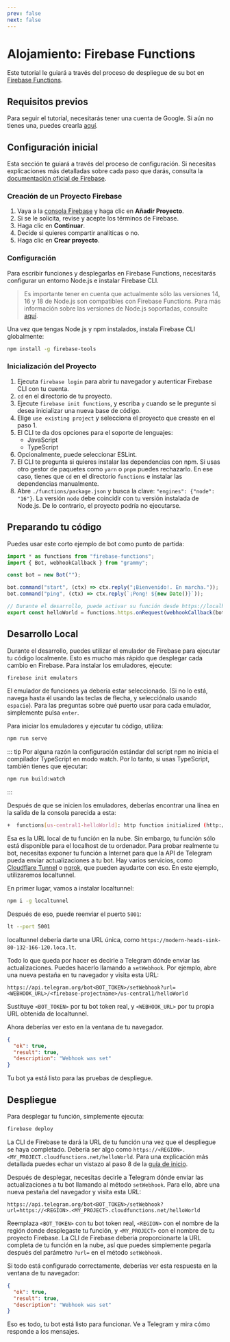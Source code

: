 ```yaml
---
prev: false
next: false
---
```


# Alojamiento: Firebase Functions

Este tutorial le guiará a través del proceso de despliegue de su bot en [Firebase Functions](https://firebase.google.com/docs/functions).

## Requisitos previos

Para seguir el tutorial, necesitarás tener una cuenta de Google.
Si aún no tienes una, puedes crearla [aquí](https://accounts.google.com/signup).

## Configuración inicial

Esta sección te guiará a través del proceso de configuración.
Si necesitas explicaciones más detalladas sobre cada paso que darás, consulta la [documentación oficial de Firebase](https://firebase.google.com/docs/functions/get-started).

### Creación de un Proyecto Firebase

1. Vaya a la [consola Firebase](https://console.firebase.google.com/) y haga clic en **Añadir Proyecto**.
2. Si se le solicita, revise y acepte los términos de Firebase.
3. Haga clic en **Continuar**.
4. Decide si quieres compartir analíticas o no.
5. Haga clic en **Crear proyecto**.

### Configuración

Para escribir funciones y desplegarlas en Firebase Functions, necesitarás configurar un entorno Node.js e instalar Firebase CLI.

> Es importante tener en cuenta que actualmente sólo las versiones 14, 16 y 18 de Node.js son compatibles con Firebase Functions.
> Para más información sobre las versiones de Node.js soportadas, consulte [aquí](https://firebase.google.com/docs/functions/manage-functions?gen=2nd#set-node.js).

Una vez que tengas Node.js y npm instalados, instala Firebase CLI globalmente:

```sh
npm install -g firebase-tools
```

### Inicialización del Proyecto

1. Ejecuta `firebase login` para abrir tu navegador y autenticar Firebase CLI con tu cuenta.
2. `cd` en el directorio de tu proyecto.
3. Ejecute `firebase init functions`, y escriba `y` cuando se le pregunte si desea inicializar una nueva base de código.
4. Elige `use existing project` y selecciona el proyecto que creaste en el paso 1.
5. El CLI te da dos opciones para el soporte de lenguajes:
   - JavaScript
   - TypeScript
6. Opcionalmente, puede seleccionar ESLint.
7. El CLI te pregunta si quieres instalar las dependencias con npm.
   Si usas otro gestor de paquetes como `yarn` o `pnpm` puedes rechazarlo.
   En ese caso, tienes que `cd` en el directorio `functions` e instalar las dependencias manualmente.
8. Abre `./functions/package.json` y busca la clave: `"engines": {"node": "16"}`.
   La versión `node` debe coincidir con tu versión instalada de Node.js.
   De lo contrario, el proyecto podría no ejecutarse.

## Preparando tu código

Puedes usar este corto ejemplo de bot como punto de partida:

```ts
import * as functions from "firebase-functions";
import { Bot, webhookCallback } from "grammy";

const bot = new Bot("");

bot.command("start", (ctx) => ctx.reply("¡Bienvenido!. En marcha."));
bot.command("ping", (ctx) => ctx.reply(`¡Pong! ${new Date()}`));

// Durante el desarrollo, puede activar su función desde https://localhost/<firebase-projectname>/us-central1/helloWorld
export const helloWorld = functions.https.onRequest(webhookCallback(bot));
```

## Desarrollo Local

Durante el desarrollo, puedes utilizar el emulador de Firebase para ejecutar tu código localmente.
Esto es mucho más rápido que desplegar cada cambio en Firebase.
Para instalar los emuladores, ejecute:

```sh
firebase init emulators
```

El emulador de funciones ya debería estar seleccionado.
(Si no lo está, navega hasta él usando las teclas de flecha, y selecciónalo usando `espacio`).
Para las preguntas sobre qué puerto usar para cada emulador, simplemente pulsa `enter`.

Para iniciar los emuladores y ejecutar tu código, utiliza:

```sh
npm run serve
```

::: tip
Por alguna razón la configuración estándar del script npm no inicia el compilador TypeScript en modo watch.
Por lo tanto, si usas TypeScript, también tienes que ejecutar:

```sh
npm run build:watch
```

:::

Después de que se inicien los emuladores, deberías encontrar una línea en la salida de la consola parecida a esta:

```sh
+  functions[us-central1-helloWorld]: http function initialized (http://127.0.0.1:5001/<firebase-projectname>/us-central1/helloWorld).
```

Esa es la URL local de tu función en la nube.
Sin embargo, tu función sólo está disponible para el localhost de tu ordenador.
Para probar realmente tu bot, necesitas exponer tu función a Internet para que la API de Telegram pueda enviar actualizaciones a tu bot.
Hay varios servicios, como [Cloudflare Tunnel](https://learnaws.io/blog/cloudflare-tunnel) o [ngrok](https://ngrok.com), que pueden ayudarte con eso.
En este ejemplo, utilizaremos localtunnel.

En primer lugar, vamos a instalar localtunnel:

```sh
npm i -g localtunnel
```

Después de eso, puede reenviar el puerto `5001`:

```sh
lt --port 5001
```

localtunnel debería darte una URL única, como `https://modern-heads-sink-80-132-166-120.loca.lt`.

Todo lo que queda por hacer es decirle a Telegram dónde enviar las actualizaciones.
Puedes hacerlo llamando a `setWebhook`.
Por ejemplo, abre una nueva pestaña en tu navegador y visita esta URL:

```text
https://api.telegram.org/bot<BOT_TOKEN>/setWebhook?url=<WEBHOOK_URL>/<firebase-projectname>/us-central1/helloWorld
```

Sustituye `<BOT_TOKEN>` por tu bot token real, y `<WEBHOOK_URL>` por tu propia URL obtenida de localtunnel.

Ahora deberías ver esto en la ventana de tu navegador.

```json
{
  "ok": true,
  "result": true,
  "description": "Webhook was set"
}
```

Tu bot ya está listo para las pruebas de despliegue.

## Despliegue

Para desplegar tu función, simplemente ejecuta:

```sh
firebase deploy
```

La CLI de Firebase te dará la URL de tu función una vez que el despliegue se haya completado.
Debería ser algo como `https://<REGION>.<MY_PROJECT.cloudfunctions.net/helloWorld`.
Para una explicación más detallada puedes echar un vistazo al paso 8 de la [guía de inicio](https://firebase.google.com/docs/functions/get-started#deploy-functions-to-a-production-environment).

Después de desplegar, necesitas decirle a Telegram dónde enviar las actualizaciones a tu bot llamando al método `setWebhook`.
Para ello, abre una nueva pestaña del navegador y visita esta URL:

```text
https://api.telegram.org/bot<BOT_TOKEN>/setWebhook?url=https://<REGION>.<MY_PROJECT>.cloudfunctions.net/helloWorld
```

Reemplaza `<BOT_TOKEN>` con tu bot token real, `<REGION>` con el nombre de la región donde desplegaste tu función, y `<MY_PROJECT>` con el nombre de tu proyecto Firebase.
La CLI de Firebase debería proporcionarte la URL completa de tu función en la nube, así que puedes simplemente pegarla después del parámetro `?url=` en el método `setWebhook`.

Si todo está configurado correctamente, deberías ver esta respuesta en la ventana de tu navegador:

```json
{
  "ok": true,
  "result": true,
  "description": "Webhook was set"
}
```

Eso es todo, tu bot está listo para funcionar.
Ve a Telegram y mira cómo responde a los mensajes.
